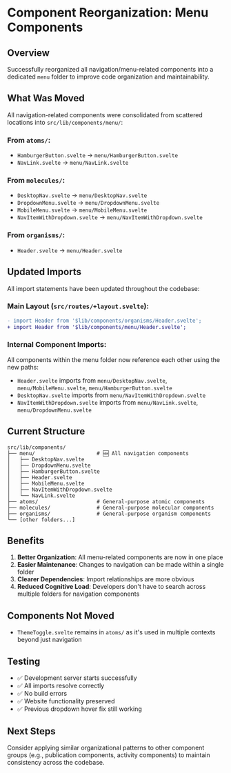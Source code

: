 # Component Reorganization: Menu Components

## Overview
Successfully reorganized all navigation/menu-related components into a dedicated `menu` folder to improve code organization and maintainability.

## What Was Moved
All navigation-related components were consolidated from scattered locations into `src/lib/components/menu/`:

### From `atoms/`:
- `HamburgerButton.svelte` → `menu/HamburgerButton.svelte`
- `NavLink.svelte` → `menu/NavLink.svelte`

### From `molecules/`:
- `DesktopNav.svelte` → `menu/DesktopNav.svelte`
- `DropdownMenu.svelte` → `menu/DropdownMenu.svelte`
- `MobileMenu.svelte` → `menu/MobileMenu.svelte`
- `NavItemWithDropdown.svelte` → `menu/NavItemWithDropdown.svelte`

### From `organisms/`:
- `Header.svelte` → `menu/Header.svelte`

## Updated Imports
All import statements have been updated throughout the codebase:

### Main Layout (`src/routes/+layout.svelte`):
```diff
- import Header from '$lib/components/organisms/Header.svelte';
+ import Header from '$lib/components/menu/Header.svelte';
```

### Internal Component Imports:
All components within the menu folder now reference each other using the new paths:
- `Header.svelte` imports from `menu/DesktopNav.svelte`, `menu/MobileMenu.svelte`, `menu/HamburgerButton.svelte`
- `DesktopNav.svelte` imports from `menu/NavItemWithDropdown.svelte`
- `NavItemWithDropdown.svelte` imports from `menu/NavLink.svelte`, `menu/DropdownMenu.svelte`

## Current Structure
```
src/lib/components/
├── menu/                    # 🆕 All navigation components
│   ├── DesktopNav.svelte
│   ├── DropdownMenu.svelte
│   ├── HamburgerButton.svelte
│   ├── Header.svelte
│   ├── MobileMenu.svelte
│   ├── NavItemWithDropdown.svelte
│   └── NavLink.svelte
├── atoms/                   # General-purpose atomic components
├── molecules/               # General-purpose molecular components
├── organisms/               # General-purpose organism components
└── [other folders...]
```

## Benefits
1. **Better Organization**: All menu-related components are now in one place
2. **Easier Maintenance**: Changes to navigation can be made within a single folder
3. **Clearer Dependencies**: Import relationships are more obvious
4. **Reduced Cognitive Load**: Developers don't have to search across multiple folders for navigation components

## Components Not Moved
- `ThemeToggle.svelte` remains in `atoms/` as it's used in multiple contexts beyond just navigation

## Testing
- ✅ Development server starts successfully
- ✅ All imports resolve correctly
- ✅ No build errors
- ✅ Website functionality preserved
- ✅ Previous dropdown hover fix still working

## Next Steps
Consider applying similar organizational patterns to other component groups (e.g., publication components, activity components) to maintain consistency across the codebase.
